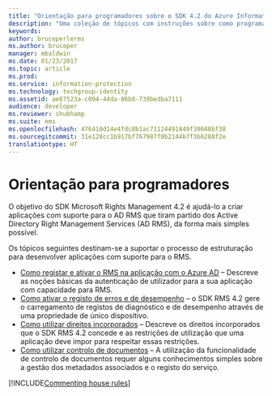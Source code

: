 ```yaml
---
title: "Orientação para programadores sobre o SDK 4.2 do Azure Information Protection | Documentos da Microsoft"
description: "Uma coleção de tópicos com instruções sobre como programar o SDK 4.2 do AIP"
keywords: 
author: bruceperlerms
ms.author: bruceper
manager: mbaldwin
ms.date: 01/23/2017
ms.topic: article
ms.prod: 
ms.service: information-protection
ms.technology: techgroup-identity
ms.assetid: ae67523a-c094-44da-86b8-739bedba7111
audience: developer
ms.reviewer: shubhamp
ms.suite: ems
ms.openlocfilehash: 476410d14e4fdc8b1ac71124491849f30048bf38
ms.sourcegitcommit: 31e128cc1b917bf767987f0b2144b7f3b6288f2e
translationtype: HT
---
```

# <a name="developer-guidance"></a>Orientação para programadores
O objetivo do SDK Microsoft Rights Management 4.2 é ajudá-lo a criar aplicações com suporte para o AD RMS que tiram partido dos Active Directory Right Management Services (AD RMS), da forma mais simples possível.

Os tópicos seguintes destinam-se a suportar o processo de estruturação para desenvolver aplicações com suporte para o RMS.

- [Como registar e ativar o RMS na aplicação com o Azure AD](authentication-integration.md) – Descreve as noções básicas da autenticação de utilizador para a sua aplicação com capacidade para RMS.
- [Como ativar o registo de erros e de desempenho](enabling-logging.md) – o SDK RMS 4.2 gere o carregamento de registos de diagnóstico e de desempenho através de uma propriedade de único dispositivo.
- [Como utilizar direitos incorporados](built-in-rights-usage-restriction-reference.md) – Descreve os direitos incorporados que o SDK RMS 4.2 concede e as restrições de utilização que uma aplicação deve impor para respeitar essas restrições.
- [Como utilizar controlo de documentos](how-to-use-document-tracking.md) – A utilização da funcionalidade de controlo de documentos requer alguns conhecimentos simples sobre a gestão dos metadados associados e o registo do serviço.

[!INCLUDE[Commenting house rules](../includes/houserules.md)]